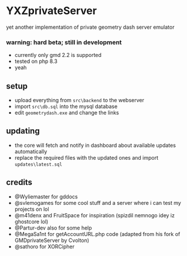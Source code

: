 # YXZprivateServer
yet another implementation of private geometry dash server emulator

### warning: hard beta; still in development
- currently only gmd 2.2 is supported
- tested on php 8.3
- yeah

## setup
- upload everything from `src\backend` to the webserver
- import `src\db.sql` into the mysql database
- edit `geometrydash.exe` and change the links

## updating
- the core will fetch and notify in dashboard about available updates automatically
- replace the required files with the updated ones and import `updates\latest.sql`

## credits
- @Wyliemaster for gddocs
- @svlemogames for some cool stuff and a server where i can test my projects on lol
- @m41denx and FruitSpace for inspiration (spizdil nemnogo idey iz ghostcore lol)
- @Partur-dev also for some help
- @MegaSa1nt for getAccountURL.php code (adapted from his fork of GMDprivateServer by Cvolton)
- @sathoro for XORCipher